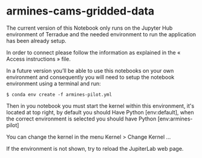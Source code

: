 # armines-cams-gridded-data

The current version of this Notebook only runs on the Jupyter Hub environment of Terradue and the needed environment to run the application has been already setup.

In order to connect please follow the information as explained in the « Access instructions » file.


In a future version you’ll be able to use this notebooks on your own environment and consequently you will need to setup the notebook environment using a terminal and run:

```
$ conda env create -f armines-pilot.yml
```

Then in you notebook you must start the kernel within this environment, it's located at top right, by default you should Have Python [env:default], when the correct environment is selected you should have Python [env:armines-pilot]

You can change the kernel in the menu Kernel > Change Kernel ...

If the environment is not shown, try to reload the JupiterLab web page.

